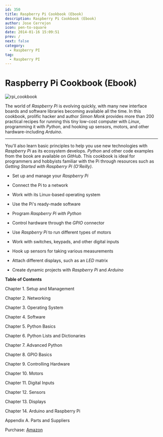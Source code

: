 ```yaml
---
id: 350
title: Raspberry Pi Cookbook (Ebook)
description: Raspberry Pi Cookbook (Ebook)
author: Jose Cerrejon
icon: pen-to-square
date: 2014-01-16 15:09:51
prev: /
next: false
category:
  - Raspberry PI
tag:
  - Raspberry PI
---
```


# Raspberry Pi Cookbook (Ebook)

![rpi_cookbook](/images/2014/01/rpi_cookbook.jpg)

The world of *Raspberry Pi* is evolving quickly, with many new interface boards and software libraries becoming available all the time. In this cookbook, prolific hacker and author *Simon Monk* provides more than 200 practical recipes for running this tiny low-cost computer with *Linux*, programming it with *Python*, and hooking up sensors, motors, and other hardware-including *Arduino*.

- - -
You'll also learn basic principles to help you use new technologies with *Raspberry Pi* as its ecosystem develops. *Python* and other code examples from the book are available on *GitHub*. This cookbook is ideal for programmers and hobbyists familiar with the Pi through resources such as *Getting Started with Raspberry Pi (O'Reilly)*.

* Set up and manage your *Raspberry Pi*

* Connect the Pi to a network

* Work with its Linux-based operating system

* Use the Pi's ready-made software

* Program *Raspberry Pi with Python*

* Control hardware through the *GPIO* connector

* Use *Raspberry Pi* to run different types of motors

* Work with switches, keypads, and other digital inputs

* Hook up sensors for taking various measurements

* Attach different displays, such as an *LED* matrix

* Create dynamic projects with *Raspberry Pi* and *Arduino*

**Table of Contents**

Chapter 1. Setup and Management

Chapter 2. Networking

Chapter 3. Operating System

Chapter 4. Software

Chapter 5. Python Basics

Chapter 6. Python Lists and Dictionaries

Chapter 7. Advanced Python

Chapter 8. GPIO Basics

Chapter 9. Controlling Hardware

Chapter 10. Motors

Chapter 11. Digital Inputs

Chapter 12. Sensors

Chapter 13. Displays

Chapter 14. Arduino and Raspberry Pi

Appendix A. Parts and Suppliers

Purchase: [Amazon](http://www.amazon.es/Raspberry-Pi-Cookbook-Simon-Monk/dp/1449365221)